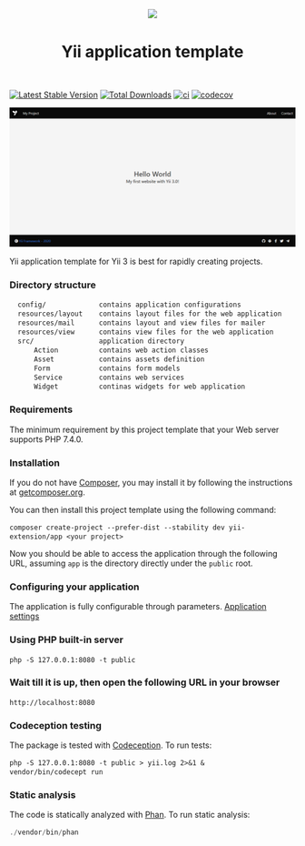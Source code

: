 <p align="center">
    <a href="https://github.com/yiisoft" target="_blank">
        <img src="https://github.com/yiisoft.png" height="100px">
    </a>
    <h1 align="center">Yii application template</h1>
    <br>
</p>

[![Latest Stable Version](https://poser.pugx.org/yii-extension/app/v/stable.png)](https://packagist.org/packages/yii-extension/app)
[![Total Downloads](https://poser.pugx.org/yii-extension/app/downloads.png)](https://packagist.org/packages/yii-extension/app)
[![ci](https://github.com/yii-extension/app/workflows/ci/badge.svg)](https://github.com/yii-extension/app/actions)
[![codecov](https://codecov.io/gh/yii-extension/app/branch/master/graph/badge.svg)](https://codecov.io/gh/yii-extension/app)


<p align="center">
    <a href="https://github.com/yii-extension/app" target="_blank">
        <img src="docs\images\home.png" >
    </a>
</p>

Yii application template for Yii 3 is best for rapidly creating projects.

### Directory structure

      config/             contains application configurations
      resources/layout    contains layout files for the web application
      resources/mail      contains layout and view files for mailer
      resources/view      contains view files for the web application
      src/                application directory
          Action          contains web action classes
          Asset           contains assets definition
          Form            contains form models
          Service         contains web services
          Widget          continas widgets for web application

### Requirements

The minimum requirement by this project template that your Web server supports PHP 7.4.0.

### Installation

If you do not have [Composer](http://getcomposer.org/), you may install it by following the instructions
at [getcomposer.org](http://getcomposer.org/doc/00-intro.md#installation-nix).

You can then install this project template using the following command:

~~~
composer create-project --prefer-dist --stability dev yii-extension/app <your project>
~~~

Now you should be able to access the application through the following URL, assuming `app` is the directory
directly under the `public` root.

### Configuring your application

The application is fully configurable through parameters. [Application settings](docs/CONFIG.md)

### Using PHP built-in server

~~~
php -S 127.0.0.1:8080 -t public
~~~

### Wait till it is up, then open the following URL in your browser

~~~
http://localhost:8080
~~~

### Codeception testing

The package is tested with [Codeception](https://github.com/Codeception/Codeception). To run tests:

~~~
php -S 127.0.0.1:8080 -t public > yii.log 2>&1 &
vendor/bin/codecept run
~~~

### Static analysis

The code is statically analyzed with [Phan](https://github.com/phan/phan/wiki). To run static analysis:

```php
./vendor/bin/phan
```
